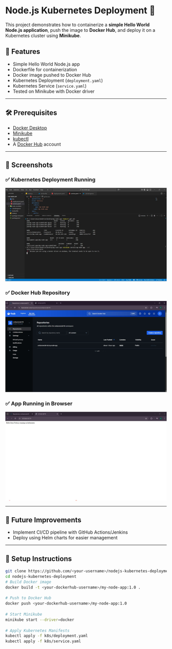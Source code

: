 # Node.js Kubernetes Deployment 🚀

This project demonstrates how to containerize a **simple Hello World Node.js application**, push the image to **Docker Hub**, and deploy it on a Kubernetes cluster using **Minikube**.

## 📌 Features
- Simple Hello World Node.js app
- Dockerfile for containerization
- Docker image pushed to Docker Hub
- Kubernetes Deployment (`deployment.yaml`)
- Kubernetes Service (`service.yaml`)
- Tested on Minikube with Docker driver

---

## 🛠️ Prerequisites
- [Docker Desktop](https://www.docker.com/products/docker-desktop/)
- [Minikube](https://minikube.sigs.k8s.io/docs/start/)
- [kubectl](https://kubernetes.io/docs/tasks/tools/)
- A [Docker Hub](https://hub.docker.com/) account

---

## 📸 Screenshots  

### ✅ Kubernetes Deployment Running
![Kubernetes Deployment](./screenshots/node-js-minicube.jpg)

### ✅ Docker Hub Repository
![Docker Hub](./screenshots/node-js-minicube-docker-hub.jpg)

### ✅ App Running in Browser
![App Running](./screenshots/node-js-minicube-webpage.jpg)

---

## 🔮 Future Improvements  
- Implement CI/CD pipeline with GitHub Actions/Jenkins
- Deploy using Helm charts for easier management 
---
## 🚀 Setup Instructions


```bash
git clone https://github.com/<your-username>/nodejs-kubernetes-deployment.git
cd nodejs-kubernetes-deployment
# Build Docker image
docker build -t <your-dockerhub-username>/my-node-app:1.0 .

# Push to Docker Hub
docker push <your-dockerhub-username>/my-node-app:1.0

# Start Minikube 
minikube start --driver=docker

# Apply Kubernetes Manifests
kubectl apply -f k8s/deployment.yaml
kubectl apply -f k8s/service.yaml



